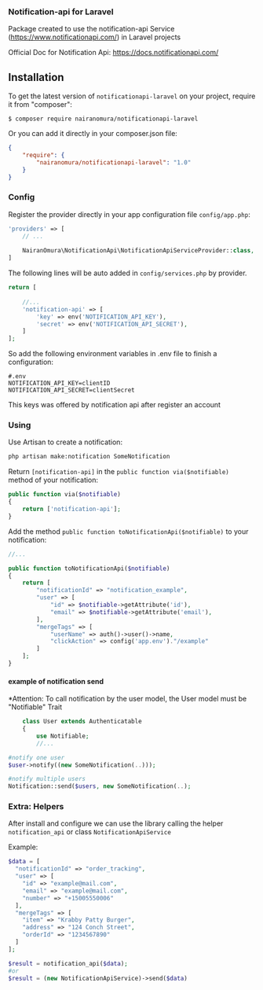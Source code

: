 ### Notification-api for Laravel

Package created to use the notification-api Service (https://www.notificationapi.com/) in Laravel projects

Official Doc for Notification Api: https://docs.notificationapi.com/

## Installation

To get the latest version of ```notificationapi-laravel``` on your project, require it from "composer":


	$ composer require nairanomura/notificationapi-laravel


Or you can add it directly in your composer.json file:

```json
{
    "require": {
        "nairanomura/notificationapi-laravel": "1.0"
    }
}
```


### Config

Register the provider directly in your app configuration file `config/app.php`:
```php
'providers' => [
	// ...
	
	NairanOmura\NotificationApi\NotificationApiServiceProvider::class,
]
```

The following lines will be auto added in `config/services.php` by provider.

```php
return [
   
    //...
    'notification-api' => [
        'key' => env('NOTIFICATION_API_KEY'),
        'secret' => env('NOTIFICATION_API_SECRET'),
    ]
];
```

So add the following environment variables in .env file to finish a configuration:


```dotenv
#.env
NOTIFICATION_API_KEY=clientID
NOTIFICATION_API_SECRET=clientSecret
```
This keys was offered by notification api after register an account

### Using
Use Artisan to create a notification:

```bash
php artisan make:notification SomeNotification
```

Return `[notification-api]` in the `public function via($notifiable)` method of your notification:

```php
public function via($notifiable)
{
    return ['notification-api'];
}
```

Add the method `public function toNotificationApi($notifiable)` to your notification:

```php
//...

public function toNotificationApi($notifiable) 
{
    return [
        "notificationId" => "notification_example",
        "user" => [
            "id" => $notifiable->getAttribute('id'),
            "email" => $notifiable->getAttribute('email'),
        ],
        "mergeTags" => [
            "userName" => auth()->user()->name,
            "clickAction" => config('app.env')."/example"
        ]
    ];
}
```
#### example of notification send
*Attention: To call notification by the user model, the User model must be "Notifiable" Trait

```php
    class User extends Authenticatable
    {
        use Notifiable;
        //...
```

```php
#notify one user
$user->notify((new SomeNotification(..)));

#notify multiple users
Notification::send($users, new SomeNotification(..);
```



### Extra: Helpers
After install and configure we can use the library calling the helper `notification_api` or class `NotificationApiService`

Example:

```php
$data = [
  "notificationId" => "order_tracking",
  "user" => [
    "id" => "example@mail.com",
    "email" => "example@mail.com",
    "number" => "+15005550006"
  ],
  "mergeTags" => [
    "item" => "Krabby Patty Burger",
    "address" => "124 Conch Street",
    "orderId" => "1234567890"
  ]
];

$result = notification_api($data);
#or
$result = (new NotificationApiService)->send($data)
```